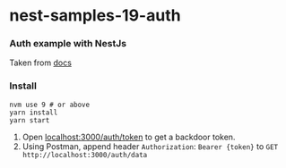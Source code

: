 # nest-samples-19-auth
### Auth example with NestJs
Taken from [docs](https://docs.nestjs.com/techniques/authentication)

### Install
```
nvm use 9 # or above
yarn install
yarn start
```

1. Open [localhost:3000/auth/token](http://localhost:3000/auth/token) to get a backdoor token. 
2. Using Postman, append header `Authorization`: `Bearer {token}` to `GET http://localhost:3000/auth/data`
